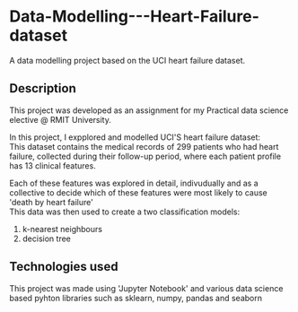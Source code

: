 # Data-Modelling---Heart-Failure-dataset
A data modelling project based on the UCI heart failure dataset. 

## Description
This project was developed as an assignment for my Practical data science elective @ RMIT University.  
  
In this project, I expplored and modelled UCI'S heart failure dataset:  
This dataset contains the medical records of 299 patients who had heart failure, collected during their follow-up period, where each patient profile has 13 clinical features.  

Each of these features was explored in detail, indivudually and as a collective to decide which of these features were most likely to cause 'death by heart failure'  
This data was then used to create a two classification models:
1) k-nearest neighbours
2) decision tree

## Technologies used
This project was made using 'Jupyter Notebook' and various data science based pyhton libraries such as sklearn, numpy, pandas and seaborn
